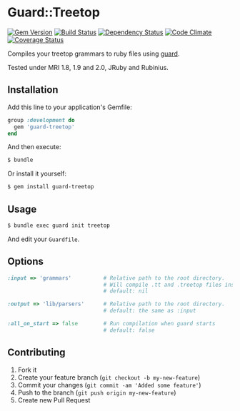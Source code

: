 # Guard::Treetop

[![Gem Version][badge-fury-badge]][badge-fury-site]
[![Build Status][travis-badge]][travis-site]
[![Dependency Status][gemnasium-badge]][gemnasium-site]
[![Code Climate][cc-badge]][cc-site]
[![Coverage Status][coveralls-badge]][coveralls-site]

Compiles your treetop grammars to ruby files using [guard][guard].

Tested under MRI 1.8, 1.9 and 2.0, JRuby and Rubinius.

## Installation

Add this line to your application's Gemfile:

```ruby
group :development do
  gem 'guard-treetop'
end
```

And then execute:

```bash
$ bundle
```

Or install it yourself:

```bash
$ gem install guard-treetop
```

## Usage

```bash
$ bundle exec guard init treetop
```

And edit your `Guardfile`.

## Options

```ruby
:input => 'grammars'          # Relative path to the root directory.
                              # Will compile .tt and .treetop files inside
                              # default: nil

:output => 'lib/parsers'      # Relative path to the root directory.
                              # default: the same as :input

:all_on_start => false        # Run compilation when guard starts
                              # default: false
```

## Contributing

1. Fork it
2. Create your feature branch (`git checkout -b my-new-feature`)
3. Commit your changes (`git commit -am 'Added some feature'`)
4. Push to the branch (`git push origin my-new-feature`)
5. Create new Pull Request

[badge-fury-badge]: https://badge.fury.io/rb/guard-treetop.png
[badge-fury-site]: http://badge.fury.io/rb/guard-treetop
[cc-badge]: https://codeclimate.com/badge.png
[cc-site]: https://codeclimate.com/github/rizzatti/guard-treetop
[coveralls-badge]: https://coveralls.io/repos/rizzatti/guard-treetop/badge.png?branch=master
[coveralls-site]: https://coveralls.io/r/rizzatti/guard-treetop
[gemnasium-badge]: https://gemnasium.com/rizzatti/guard-treetop.png
[gemnasium-site]: https://gemnasium.com/rizzatti/guard-treetop
[guard]: https://github.com/guard/guard
[travis-badge]: https://travis-ci.org/rizzatti/guard-treetop.png
[travis-site]: https://travis-ci.org/rizzatti/guard-treetop
